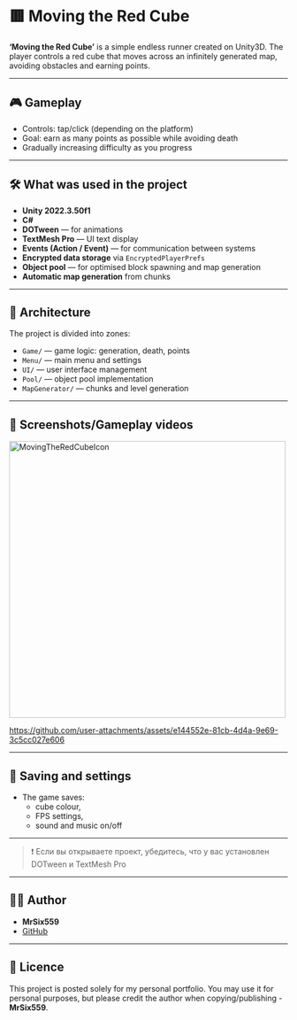 # 🟥 Moving the Red Cube

**‘Moving the Red Cube’** is a simple endless runner created on Unity3D. The player controls a red cube that moves across an infinitely generated map, avoiding obstacles and earning points.

---

## 🎮 Gameplay

- Controls: tap/click (depending on the platform)
- Goal: earn as many points as possible while avoiding death
- Gradually increasing difficulty as you progress

---

## 🛠️ What was used in the project

- **Unity 2022.3.50f1**
- **C#**
- **DOTween** — for animations
- **TextMesh Pro** — UI text display
- **Events (Action / Event)** — for communication between systems
- **Encrypted data storage** via `EncryptedPlayerPrefs`
- **Object pool** — for optimised block spawning and map generation
- **Automatic map generation** from chunks

---

## 🧠 Architecture

The project is divided into zones:
- `Game/` — game logic: generation, death, points
- `Menu/` — main menu and settings
- `UI/` — user interface management
- `Pool/` — object pool implementation
- `MapGenerator/` — chunks and level generation

---

## 📸 Screenshots/Gameplay videos
<img width="500" height="500" alt="MovingTheRedCubeIcon" src="https://github.com/user-attachments/assets/1dd5af78-11db-4196-b272-cd40bdc163bc" />

https://github.com/user-attachments/assets/e144552e-81cb-4d4a-9e69-3c5cc027e606


---

## 💾 Saving and settings

- The game saves:
  - cube colour,
  - FPS settings,
  - sound and music on/off
---
> ❗ Если вы открываете проект, убедитесь, что у вас установлен DOTween и TextMesh Pro
---

## 🧑‍💻 Author

- **MrSix559**
- [GitHub](https://github.com/MrSix559)

---

## 📜 Licence

This project is posted solely for my personal portfolio. You may use it for personal purposes, but please credit the author when copying/publishing - **MrSix559**.
